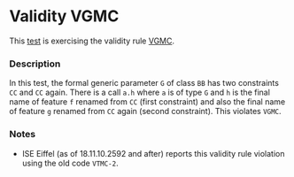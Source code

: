 # Validity VGMC

This [test](.) is exercising the validity rule [VGMC](../Readme.md).

### Description

In this test, the formal generic parameter `G` of class `BB` has two constraints `CC` and `CC` again. There is a call `a.h` where `a` is of type `G` and `h` is the final name of feature `f` renamed from `CC` (first constraint) and also the final name of feature `g` renamed from `CC` again (second constraint). This violates `VGMC`.

### Notes

* ISE Eiffel (as of 18.11.10.2592 and after) reports this validity rule violation using the old code `VTMC-2`.
